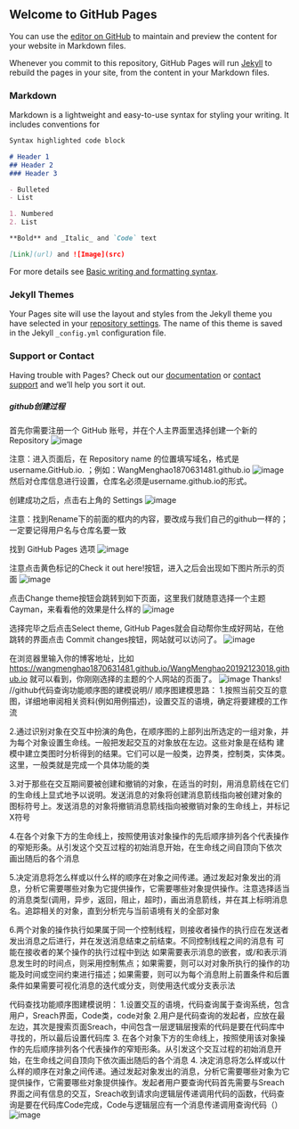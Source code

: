 ## Welcome to GitHub Pages

You can use the [editor on GitHub](https://github.com/WangMenghao1870631481/WangMenghao20192123018.github.io/edit/gh-pages/index.md) to maintain and preview the content for your website in Markdown files.

Whenever you commit to this repository, GitHub Pages will run [Jekyll](https://jekyllrb.com/) to rebuild the pages in your site, from the content in your Markdown files.

### Markdown

Markdown is a lightweight and easy-to-use syntax for styling your writing. It includes conventions for

```markdown
Syntax highlighted code block

# Header 1
## Header 2
### Header 3

- Bulleted
- List

1. Numbered
2. List

**Bold** and _Italic_ and `Code` text

[Link](url) and ![Image](src)
```

For more details see [Basic writing and formatting syntax](https://docs.github.com/en/github/writing-on-github/getting-started-with-writing-and-formatting-on-github/basic-writing-and-formatting-syntax).

### Jekyll Themes

Your Pages site will use the layout and styles from the Jekyll theme you have selected in your [repository settings](https://github.com/WangMenghao1870631481/WangMenghao20192123018.github.io/settings/pages). The name of this theme is saved in the Jekyll `_config.yml` configuration file.

### Support or Contact

Having trouble with Pages? Check out our [documentation](https://docs.github.com/categories/github-pages-basics/) or [contact support](https://support.github.com/contact) and we’ll help you sort it out.
#####  github创建过程
首先你需要注册一个 GitHub 账号，并在个人主界面里选择创建一个新的 Repository
![image](https://user-images.githubusercontent.com/83194177/142753045-3107dbac-8c64-4dc6-ba9c-dfaeeb5cedd0.png)

注意：进入页面后，在 Repository name 的位置填写域名，格式是 username.GitHub.io. ；例如：WangMenghao1870631481.github.io
![image](https://user-images.githubusercontent.com/83194177/142753185-e2d57883-86b6-41c4-80e5-1642a3a53bfd.png)
然后对仓库信息进行设置，仓库名必须是username.github.io的形式。

创建成功之后，点击右上角的 Settings
![image](https://user-images.githubusercontent.com/83194177/142753217-e9e4de49-45da-45c2-a442-70ca0cd14ef4.png)

注意：找到Rename下的前面的框内的内容，要改成与我们自己的github一样的；一定要记得用户名与仓库名要一致

找到 GitHub Pages 选项
![image](https://user-images.githubusercontent.com/83194177/142974681-9bf11daa-3085-497e-bd1d-b84d01d5c918.png)

注意点击黄色标记的Check it out here!按钮，进入之后会出现如下图片所示的页面
![image](https://user-images.githubusercontent.com/83194177/142753250-e4075b93-9767-484b-9469-2762b11857a9.png)

点击Change theme按钮会跳转到如下页面，这里我们就随意选择一个主题 Cayman，来看看他的效果是什么样的
![image](https://user-images.githubusercontent.com/83194177/142753293-44e90d05-5e94-4c1f-bfe3-60553bdbaccc.png)

选择完毕之后点击Select theme, GitHub Pages就会自动帮你生成好网站，在他跳转的界面点击 Commit changes按钮，网站就可以访问了。
![image](https://user-images.githubusercontent.com/83194177/142753393-5c18feb5-4a9f-4b02-957c-01c75090124c.png)

在浏览器里输入你的博客地址，比如 https://wangmenghao1870631481.github.io/WangMenghao20192123018.github.io 就可以看到，你刚刚选择的主题的个人网站的页面了。
![image](https://user-images.githubusercontent.com/83194177/142753519-9e8374c2-9367-4097-8557-708cbfb11260.png)
Thanks!
//github代码查询功能顺序图的建模说明//
顺序图建模思路：
1.按照当前交互的意图，详细地审阅相关资料(例如用例描述)，设置交互的语境，确定将要建模的工作流

2.通过识别对象在交互中扮演的角色，在顺序图的上部列出所选定的一组对象，并为每个对象设置生命线。一般把发起交互的对象放在左边。这些对象是在结构
建模中建立类图时分析得到的结果。它们可以是一般类，边界类，控制类，实体类。这里，一般类就是完成一个具体功能的类

3.对于那些在交互期间要被创建和撤销的对象，在适当的时刻，用消息箭线在它们的生命线上显式地予以说明。发送消息的对象将创建消息箭线指向被创建对象的
图标符号上。发送消息的对象将撤销消息箭线指向被撤销对象的生命线上，并标记X符号

4.在各个对象下方的生命线上，按照使用该对象操作的先后顺序排列各个代表操作的窄矩形条。从引发这个交互过程的初始消息开始，在生命线之间自顶向下依次
画出随后的各个消息

5.决定消息将怎么样或以什么样的顺序在对象之间传递。通过发起对象发出的消息，分析它需要哪些对象为它提供操作，它需要哪些对象提供操作。注意选择适当
的消息类型(调用，异步，返回，阻止，超时)，画出消息箭线，并在其上标明消息名。追踪相关的对象，直到分析完与当前语境有关的全部对象

6.两个对象的操作执行如果属于同一个控制线程，则接收者操作的执行应在发送者发出消息之后进行，并在发送消息结束之前结束。不同控制线程之间的消息有
可能在接收者的某个操作的执行过程中到达
如果需要表示消息的嵌套，或/和表示消息发生时的时间点，则采用控制焦点；如果需要，则可以对对象所执行的操作的功能及时间或空间约束进行描述；如果需要，则可以为每个消息附上前置条件和后置条件如果需要可视化消息的迭代或分支，则使用迭代或分支表示法

代码查找功能顺序图建模说明：
1.设置交互的语境，代码查询属于查询系统，包含用户，Sreach界面，Code类，code对象
2.用户是代码查询的发起者，应放在最左边，其次是搜索页面Sreach，中间包含一层逻辑层搜索的代码是要在代码库中寻找的，所以最后设置代码库
3. 在各个对象下方的生命线上，按照使用该对象操作的先后顺序排列各个代表操作的窄矩形条。从引发这个交互过程的初始消息开始，在生命线之间自顶向下依次画出随后的各个消息
4. 决定消息将怎么样或以什么样的顺序在对象之间传递。通过发起对象发出的消息，分析它需要哪些对象为它提供操作，它需要哪些对象提供操作。发起者用户要查询代码首先需要与Sreach界面之间有信息的交互，Sreach收到请求向逻辑层传递调用代码的函数，代码查询是要在代码库Code完成，Code与逻辑层应有一个消息传递调用查询代码（）
![image](https://user-images.githubusercontent.com/83194177/145943706-71a7ec78-97fc-4f33-8a88-a2a0250b91d8.png)




